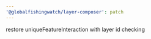 ```yaml
---
'@globalfishingwatch/layer-composer': patch
---
```


restore uniqueFeatureInteraction with layer id checking
